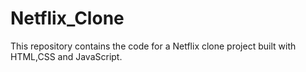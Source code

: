 # Netflix_Clone
This repository contains the code for a Netflix clone project built with HTML,CSS  and JavaScript.

